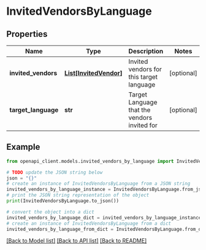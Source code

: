 # InvitedVendorsByLanguage


## Properties

Name | Type | Description | Notes
------------ | ------------- | ------------- | -------------
**invited_vendors** | [**List[InvitedVendor]**](InvitedVendor.md) | Invited vendors for this target language | [optional] 
**target_language** | **str** | Target Language that the vendors invited for | [optional] 

## Example

```python
from openapi_client.models.invited_vendors_by_language import InvitedVendorsByLanguage

# TODO update the JSON string below
json = "{}"
# create an instance of InvitedVendorsByLanguage from a JSON string
invited_vendors_by_language_instance = InvitedVendorsByLanguage.from_json(json)
# print the JSON string representation of the object
print(InvitedVendorsByLanguage.to_json())

# convert the object into a dict
invited_vendors_by_language_dict = invited_vendors_by_language_instance.to_dict()
# create an instance of InvitedVendorsByLanguage from a dict
invited_vendors_by_language_from_dict = InvitedVendorsByLanguage.from_dict(invited_vendors_by_language_dict)
```
[[Back to Model list]](../README.md#documentation-for-models) [[Back to API list]](../README.md#documentation-for-api-endpoints) [[Back to README]](../README.md)


